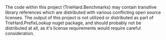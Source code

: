 The code within this project (TrieHard.Benchmarks) may contain transitive library references which are distributed with
various conflicting open source licenses. The output of this project is not utilized or distributed as
part of TrieHard.PrefixLookup nuget package, and should probably not be distributed at all, as it's
license requirements would require careful consideration.